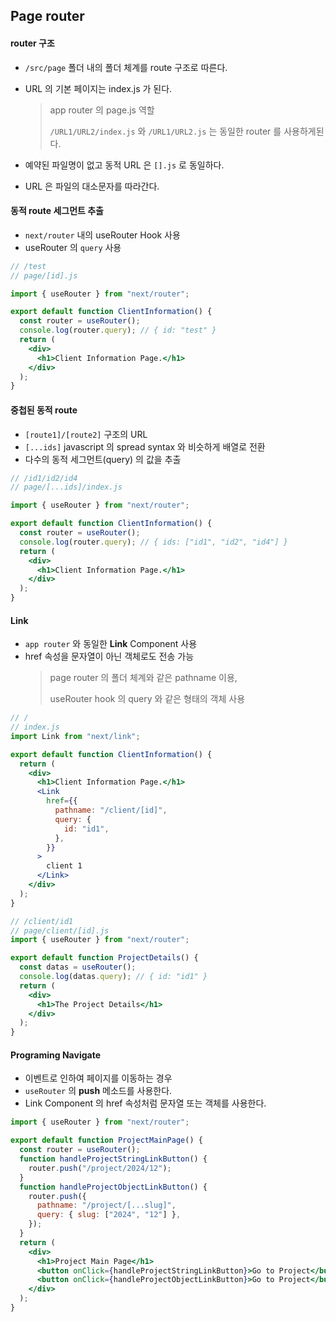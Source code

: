 ## Page router

#### router 구조

- `/src/page` 폴더 내의 폴더 체계를 route 구조로 따른다.
- URL 의 기본 페이지는 index.js 가 된다.

  > app router 의 page.js 역할
  >
  > `/URL1/URL2/index.js` 와 `/URL1/URL2.js` 는 동일한 router 를 사용하게된다.

- 예약된 파일명이 없고 동적 URL 은 `[].js` 로 동일하다.
- URL 은 파일의 대소문자를 따라간다.

#### 동적 route 세그먼트 추출

- `next/router` 내의 useRouter Hook 사용
- useRouter 의 `query` 사용

```jsx
// /test
// page/[id].js

import { useRouter } from "next/router";

export default function ClientInformation() {
  const router = useRouter();
  console.log(router.query); // { id: "test" }
  return (
    <div>
      <h1>Client Information Page.</h1>
    </div>
  );
}
```

#### 중첩된 동적 route

- `[route1]/[route2]` 구조의 URL
- `[...ids]` javascript 의 spread syntax 와 비슷하게 배열로 전환
- 다수의 동적 세그먼트(query) 의 값을 추출

```jsx
// /id1/id2/id4
// page/[...ids]/index.js

import { useRouter } from "next/router";

export default function ClientInformation() {
  const router = useRouter();
  console.log(router.query); // { ids: ["id1", "id2", "id4"] }
  return (
    <div>
      <h1>Client Information Page.</h1>
    </div>
  );
}
```

#### Link

- `app router` 와 동일한 **Link** Component 사용
- href 속성을 문자열이 아닌 객체로도 전송 가능
  > page router 의 폴더 체계와 같은 pathname 이용,
  >
  > useRouter hook 의 query 와 같은 형태의 객체 사용

```jsx
// /
// index.js
import Link from "next/link";

export default function ClientInformation() {
  return (
    <div>
      <h1>Client Information Page.</h1>
      <Link
        href={{
          pathname: "/client/[id]",
          query: {
            id: "id1",
          },
        }}
      >
        client 1
      </Link>
    </div>
  );
}

// /client/id1
// page/client/[id].js
import { useRouter } from "next/router";

export default function ProjectDetails() {
  const datas = useRouter();
  console.log(datas.query); // { id: "id1" }
  return (
    <div>
      <h1>The Project Details</h1>
    </div>
  );
}

```

#### Programing Navigate

- 이벤트로 인하여 페이지를 이동하는 경우
- `useRouter` 의 **push** 메소드를 사용한다.
- Link Component 의 href 속성처럼 문자열 또는 객체를 사용한다.

```jsx
import { useRouter } from "next/router";

export default function ProjectMainPage() {
  const router = useRouter();
  function handleProjectStringLinkButton() {
    router.push("/project/2024/12");
  }
  function handleProjectObjectLinkButton() {
    router.push({
      pathname: "/project/[...slug]",
      query: { slug: ["2024", "12"] },
    });
  }
  return (
    <div>
      <h1>Project Main Page</h1>
      <button onClick={handleProjectStringLinkButton}>Go to Project</button>
      <button onClick={handleProjectObjectLinkButton}>Go to Project</button>
    </div>
  );
}
```
